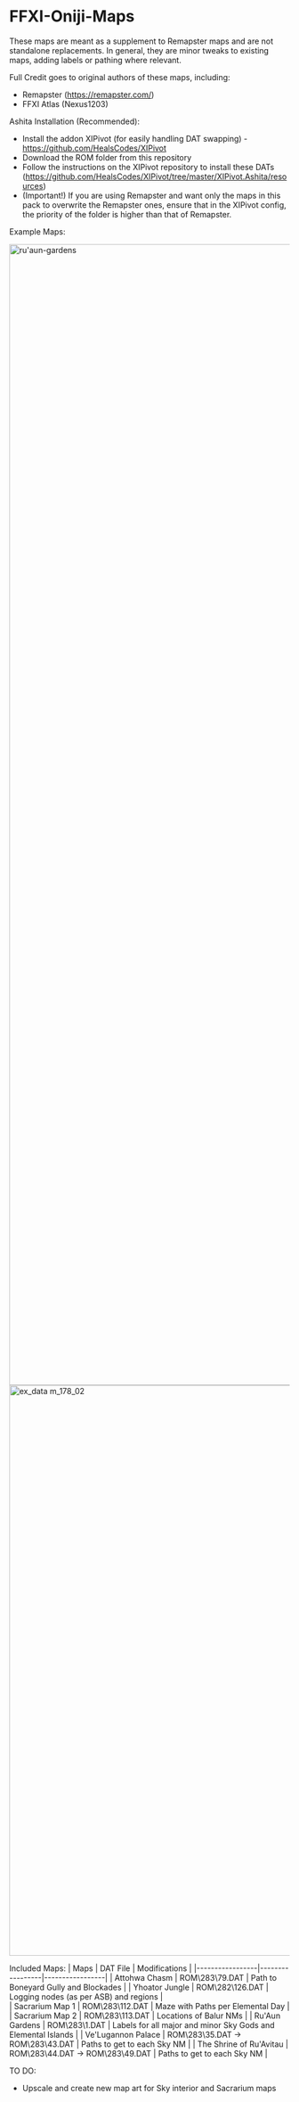 # FFXI-Oniji-Maps
These maps are meant as a supplement to Remapster maps and are not standalone replacements. In general, they are minor tweaks to existing maps, adding labels or pathing where relevant.

Full Credit goes to original authors of these maps, including:
- Remapster (https://remapster.com/)
- FFXI Atlas (Nexus1203)

Ashita Installation (Recommended):
- Install the addon XIPivot (for easily handling DAT swapping) - https://github.com/HealsCodes/XIPivot
- Download the ROM folder from this repository
- Follow the instructions on the XIPivot repository to install these DATs (https://github.com/HealsCodes/XIPivot/tree/master/XIPivot.Ashita/resources)
- (Important!) If you are using Remapster and want only the maps in this pack to overwrite the Remapster ones, ensure that in the XIPivot config, the priority of the folder is higher than that of Remapster.

Example Maps:

<img width="2048" height="2048" alt="ru'aun-gardens" src="https://github.com/user-attachments/assets/86b4ae37-71ab-4ee6-b269-0eaf7fcaa0da" />
<img width="1024" height="1024" alt="ex_data m_178_02" src="https://github.com/user-attachments/assets/ba3405de-220e-4d68-af94-ea89ca4bdb8e" />

Included Maps:
| Maps | DAT File | Modifications |
|-----------------|-----------------|-----------------|
| Attohwa Chasm   | ROM\283\79.DAT    | Path to Boneyard Gully and Blockades |
| Yhoator Jungle    | ROM\282\126.DAT    | Logging nodes (as per ASB) and regions |  
| Sacrarium Map 1    | ROM\283\112.DAT    | Maze with Paths per Elemental Day |
| Sacrarium Map 2    | ROM\283\113.DAT    | Locations of Balur NMs |
| Ru'Aun Gardens    | ROM\283\1.DAT    | Labels for all major and minor Sky Gods and Elemental Islands |
| Ve'Lugannon Palace    | ROM\283\35.DAT -> ROM\283\43.DAT    | Paths to get to each Sky NM |
| The Shrine of Ru'Avitau    | ROM\283\44.DAT -> ROM\283\49.DAT    | Paths to get to each Sky NM |

TO DO:
- Upscale and create new map art for Sky interior and Sacrarium maps
